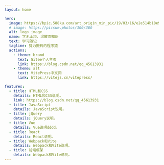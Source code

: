 ```yaml
---
layout: home

hero:
  image: https://bpic.588ku.com/art_origin_min_pic/19/03/16/e2e514b18e91337c30b94f1e7a6bf24f.jpg
  # image: https://picsum.photos/300/300
  alt: logo image
  name: 学无止境，温故而知新
  text: 学习随记
  tagline: 努力搬砖的程序猿
  actions:
    - theme: brand
      text: Gitee个人主页
      link: https://blog.csdn.net/qq_45613931
    - theme: alt
      text: VitePress中文网
      link: https://vitejs.cn/vitepress/

features:
  - title: HTML和CSS
    details: HTML和CSS说明。
    link: https://blog.csdn.net/qq_45613931
  - title: JavaScript
    details: JavaScript说明。
  - title: jQuery
    details: jQuery说明。
  - title: Vue
    details: Vue说明dddd。
  - title: React
    details: React说明。
  - title: Webpack和Vite
    details: Webpack和Vite说明。
  - title: 前端框架
    details: Webpack和Vite说明。
---
```


<!-- <script setup>
import { VPTeamPage,  VPTeamPageTitle,  VPTeamMembers } from 'vitepress/theme'

const members = [
  {
    avatar: 'https://www.github.com/yyx990803.png',
    name: '只爭朝夕不負韶華',
    title: '负责人'
  },
  {
    avatar: 'https://www.github.com/yyx990803.png',
    name: '只爭朝夕不負韶華',
    title: '负责人'
  }
]
</script> -->

<!-- <VPTeamPage>
  <VPTeamPageTitle>
    <template #title>
      前端参与开发人员
    </template>
    <template #lead>
      CSDN
    </template>
  </VPTeamPageTitle>
  <VPTeamMembers
    size="small"
    :members="members"
  />
</VPTeamPage> -->